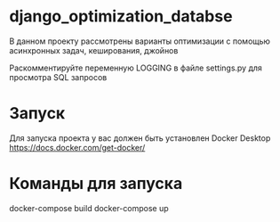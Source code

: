 # django_optimization_databse
В данном проекту рассмотрены варианты оптимизации с помощью асинхронных задач, кеширования, джойнов

Раскомментируйте переменную LOGGING в файле settings.py для просмотра SQL запросов


# Запуск

Для запуска проекта у вас должен быть установлен Docker Desktop https://docs.docker.com/get-docker/

# Команды для запуска

docker-compose build
docker-compose up
